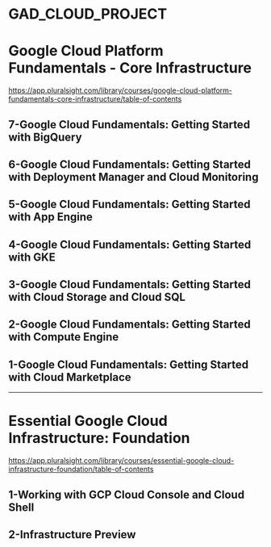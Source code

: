 # GAD_CLOUD_PROJECT
# Google Cloud Platform Fundamentals - Core Infrastructure 
 https://app.pluralsight.com/library/courses/google-cloud-platform-fundamentals-core-infrastructure/table-of-contents

## 7-Google Cloud Fundamentals: Getting Started with BigQuery
## 6-Google Cloud Fundamentals: Getting Started with Deployment Manager and Cloud Monitoring
## 5-Google Cloud Fundamentals: Getting Started with App Engine
## 4-Google Cloud Fundamentals: Getting Started with GKE
## 3-Google Cloud Fundamentals: Getting Started with Cloud Storage and Cloud SQL
## 2-Google Cloud Fundamentals: Getting Started with Compute Engine
## 1-Google Cloud Fundamentals: Getting Started with Cloud Marketplace

<hr>

# Essential Google Cloud Infrastructure: Foundation
https://app.pluralsight.com/library/courses/essential-google-cloud-infrastructure-foundation/table-of-contents

## 1-Working with GCP Cloud Console and Cloud Shell
## 2-Infrastructure Preview

